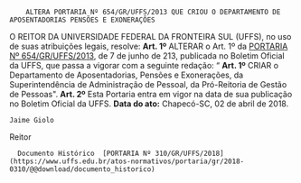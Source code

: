         ALTERA PORTARIA Nº 654/GR/UFFS/2013 QUE CRIOU O DEPARTAMENTO DE APOSENTADORIAS PENSÕES E EXONERAÇÕES  

 O REITOR DA UNIVERSIDADE FEDERAL DA FRONTEIRA SUL (UFFS), no uso de suas atribuições legais, resolve:   **Art. 1º** ALTERAR o Art. 1º da [PORTARIA Nº 654/GR/UFFS/2013](https://www.uffs.edu.br/atos-normativos/portaria/gr/2013-0654), de 7 de junho de 213, publicada no Boletim Oficial da UFFS, que passa a vigorar com a seguinte redação: “ **Art. 1º** CRIAR o Departamento de Aposentadorias, Pensões e Exonerações, da Superintendência de Administração de Pessoal, da Pró-Reitoria de Gestão de Pessoas".   **Art. 2º** Esta Portaria entra em vigor na data de sua publicação no Boletim Oficial da UFFS.      **Data do ato:** Chapecó-SC, 02 de abril de 2018.   
 

    Jaime Giolo   
 Reitor 

      Documento Histórico  [PORTARIA Nº 310/GR/UFFS/2018](https://www.uffs.edu.br/atos-normativos/portaria/gr/2018-0310/@@download/documento_historico)     
      